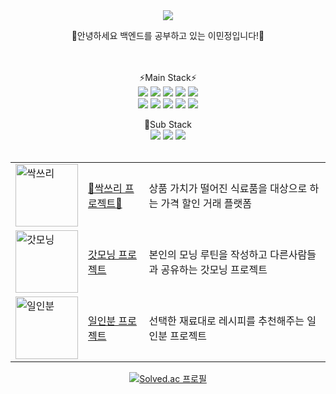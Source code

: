 
<div align="center">
<img src="https://capsule-render.vercel.app/api?type=waving&color=auto&height=200&section=header&text=&fontSize=90" />

🌱안녕하세요 백엔드를 공부하고 있는 이민정입니다!🌱<br><br><br>

⚡Main Stack⚡<br>
<img src="https://img.shields.io/badge/java-007396?style=for-the-badge&logo=java&logoColor=white">
<img src="https://img.shields.io/badge/Spring-6DB33F?style=for-the-badge&logo=Spring&logoColor=white">
<img src="https://img.shields.io/badge/Spring Boot-6DB33F?style=for-the-badge&logo=SpringBoot&logoColor=white">
<img src="https://img.shields.io/badge/Spring Security-6DB33F?style=for-the-badge&logo=SpringSecurity&logoColor=white">
<img src="https://img.shields.io/badge/JPA-6DB33F?style=for-the-badge&logo=JPA&logoColor=white"><br>
<img src="https://img.shields.io/badge/MySQL-4479A1?style=for-the-badge&logo=MySQL&logoColor=white">
<img src="https://img.shields.io/badge/Docker-2496ED?style=for-the-badge&logo=Docker&logoColor=white">
<img src="https://img.shields.io/badge/Github Actions-2088FF?style=for-the-badge&logo=GithubActions&logoColor=white">
<img src="https://img.shields.io/badge/Amazon EC2-FF9900?style=for-the-badge&logo=Amazon EC2&logoColor=white">
<img src="https://img.shields.io/badge/Amazon S3-569A31?style=for-the-badge&logo=Amazon S3&logoColor=white">

🔭Sub Stack<br>
<img src="https://img.shields.io/badge/Flutter-02569B?style=for-the-badge&logo=Flutter&logoColor=white">
<img src="https://img.shields.io/badge/Vue-4FC08D?style=for-the-badge&logo=Vue.js&logoColor=white">
<img src="https://img.shields.io/badge/Django-092E20?style=for-the-badge&logo=Django&logoColor=white">
<br><br>

<table>

  <tr>
    <td><img src="https://github.com/Lee-Min-Jung/Lee-Min-Jung/assets/82032462/527fee14-7c1c-4812-ae0a-b7428f156dbf" alt="싹쓰리" height=100 width=100></td>
    <td><a href="https://github.com/Lee-Min-Jung/ssackthree_back">🔷싹쓰리 프로젝트🔷</a></td>
    <td>상품 가치가 떨어진 식료품을 대상으로 하는 가격 할인 거래 플랫폼</td>
  </tr>
  <tr>
    <td><img src="https://github.com/Lee-Min-Jung/Lee-Min-Jung/assets/82032462/61adf0a3-40b1-4c12-9156-5537dd230b7d" alt="갓모닝" height=100 width=100></td>
    <td><a href="https://github.com/Lee-Min-Jung/godMorning_backend">갓모닝 프로젝트</a></td>
    <td>본인의 모닝 루틴을 작성하고 다른사람들과 공유하는 갓모닝 프로젝트</td>
  </tr>
  <tr>
    <td><img src="https://github.com/Lee-Min-Jung/Lee-Min-Jung/assets/82032462/569578b4-a638-445d-a844-c8ce0d7bfa68" alt="일인분" height=100 width=100></td>
    <td><a href="https://github.com/Lee-Min-Jung/oneportion_anywhere">일인분 프로젝트</a></td>
    <td>선택한 재료대로 레시피를 추천해주는 일인분 프로젝트</td>
  </tr>
</table>





[![Solved.ac
프로필](http://mazassumnida.wtf/api/v2/generate_badge?boj=dinamic1016)](https://solved.ac/{handle})
</div>
